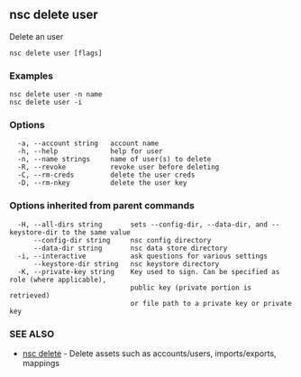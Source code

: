 ## nsc delete user

Delete an user

```
nsc delete user [flags]
```

### Examples

```
nsc delete user -n name
nsc delete user -i
```

### Options

```
  -a, --account string   account name
  -h, --help             help for user
  -n, --name strings     name of user(s) to delete
  -R, --revoke           revoke user before deleting
  -C, --rm-creds         delete the user creds
  -D, --rm-nkey          delete the user key
```

### Options inherited from parent commands

```
  -H, --all-dirs string       sets --config-dir, --data-dir, and --keystore-dir to the same value
      --config-dir string     nsc config directory
      --data-dir string       nsc data store directory
  -i, --interactive           ask questions for various settings
      --keystore-dir string   nsc keystore directory
  -K, --private-key string    Key used to sign. Can be specified as role (where applicable),
                              public key (private portion is retrieved)
                              or file path to a private key or private key 
```

### SEE ALSO

* [nsc delete](nsc_delete.md)	 - Delete assets such as accounts/users, imports/exports, mappings


